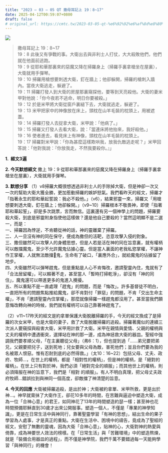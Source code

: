 ```yaml
---
title: "2023 – 03 – 05 QT 撒母耳記上 19：8~17"
date: 2025-04-12T00:59:07+0800
draft: false
# original_url: https://cmtc.tw/2023-03-05-qt-%e6%92%92%e6%af%8d%e8%80%b3%e8%a8%98%e4%b8%8a-19%ef%bc%9a817
---
```


![](/images/qt.jpg)
> 撒母耳記上 19：8\~17  
> 19：8 此後又有爭戰的事。大衛出去與非利士人打仗，大大殺敗他們，他們就在他面前逃跑。  
> 19：9 從耶和華那裏來的惡魔又降在掃羅身上（掃羅手裏拿槍坐在屋裏），大衛就用手彈琴。  
> 19：10 掃羅用槍想要刺透大衛，釘在牆上；他卻躲開，掃羅的槍刺入牆內。當夜大衛逃走，躲避了。  
> 19：11 掃羅打發人到大衛的房屋那裏窺探他，要等到天亮殺他。大衛的妻米甲對他說：「你今夜若不逃命，明日你要被殺。」  
> 19：12 於是米甲將大衛從窗戶裏縋下去，大衛就逃走，躲避了。  
> 19：13 米甲把家中的神像放在床上，頭枕在山羊毛裝的枕頭上，用被遮蓋。  
> 19：14 掃羅打發人去捉拿大衛，米甲說：「他病了。」  
> 19：15 掃羅又打發人去看大衛，說：「當連床將他抬來，我好殺他。」  
> 19：16 使者進去，看見床上有神像，頭枕在山羊毛裝的枕頭上。  
> 19：17 掃羅對米甲說：「你為甚麼這樣欺哄我，放我仇敵逃走呢？」米甲回答說：「他對我說：『你放我走，不然我要殺你。』」

**1.  經文3遍**

**2. 今天默想經文**
撒上 19：9 從耶和華那裏來的惡魔又降在掃羅身上（掃羅手裏拿槍坐在屋裏），大衛就用手彈琴。

**3. 默想分享**
（1）v8掃羅大概很想透過非利士人的手除掉大衛，但是神卻一次又一次的幫助大衛大獲全勝，更加惹動掃羅的嫉妒怒氣。我們看昨天的經文，掃羅才「指著永生的耶和華起誓說：我必不殺他。」（v6），結果邪靈一來，掃羅又「用槍想要刺透大衛，釘在牆上；他卻躲開。」（v9\~10）掃羅根本不敬畏神，即使「指著耶和華起誓」，卻是多次跳票，言而無信。這裏還有另一個神學上的問題，掃羅要殺大衛，到底是邪靈附身指使他這樣做？還是他自己要殺的？當然這明顯不是二選一，而是：  
一、掃羅因為悖逆，不肯聽從神的話，神的靈離棄了掃羅。  
二、人一旦沒有神的同在保守，便成為撒但的活靶，恣意攻擊入侵的對象。  
三、撒但雖然可以攻擊人的身體思想，但是人若是活在神的同在旨意裏，就有權柄可以敵擋魔鬼，至少不允許魔鬼佔據心靈。但是當人裏面的老我私慾掌權，不讓神作王掌權，人就無法敵擋𩀪鬼，生命有了破口，「裏應外合」，就給魔鬼的佔據留了地步。  
四、大衛雖然可以彈琴趕鬼，但是重點是人心不肯悔改，邀請聖靈內住，鬼就有了「合法居留權」，可以賴著不走，甚至當人「暫時打掃乾淨」，卻沒有「神的同住」，魔鬼還可以帶進更多的鬼進入攪擾。  
五、所以重點不是一直處理「趕鬼」的問題，而是「悔改」。許多基督徒不明白，一直把所有的問題焦點推給魔鬼，卻不肯對付「罪惡」的問題，不肯「交出生命主權」，不肯「邀請聖靈內住掌權」，那麼就像掃羅一樣趕鬼都沒用了。甚至當我們願意悔改轉向神的時候，我們就有權柄可以自己靠著神趕鬼了。

（2）v11\~17昨天的經文是約拿單保護大衛脫離掃羅的手，今天的經文換成了是掃羅的次女米甲，也是大衛的妻子，救了大衛脫離掃羅的追殺。掃羅著魔似的連續三次派人要窺探與殺害大衛，米甲用計救了大衛。米甲在親情與愛情、父親的權柄與丈夫的權柄中遭遇衝突，選擇站在神的那一邊，成為神拯救大衛的器皿。聖經中強調我們要孝順父母，「在主裏聽從父母」（弗6：1），但也提到過「……弟兄要把弟兄，父親要把兒子，送到死地；兒女要與父母為敵，害死他們；並且你們要為我的名被眾人恨惡。惟有忍耐到底的必然得救。」（太10：16\~22）包括父母、丈夫、政府、牧師…，在世上的權柄，都是「相對性的權柄」，但是神的權柄，是「絕對的權柄」。在世上只有對於神，我們必須「絕對完全的順服」；而其他世上的權柄，則必須降服在神的旨意下，我們是「相對 的順服」。有人不明白真理，把父母丈夫政府牧師…錯誤拉到與神同一個高度，卻敵擋了神清楚的旨意。

**4. 今天的回應**
大衛被掃羅追殺，是出於神；大衛被約拿單、米甲所救，更是出於神…。神早就膏抺了大衛作王，卻花10多年的時間，在苦難與逼迫中塑造大衛，成為一位「合神心意」的君王，如同神花了13年的時間塑造約瑟一樣；甚至神也花時間預備耶穌直到30歲才出來公開服事。塑造一個人，不僅是「專業的神學知識」，更是在日常生活中與神同行，靠著聖靈學習「有神的思想」，結出生命的果子學習為人處事，才是真正的重點。大衛在生活中、困境中的禱告，竟成為了聖經的經文，安慰了無數的靈魂，因為大衛「合神心意」，貼神的心，大衛對神的熱愛與倚靠，成為神要世人效法的榜樣。在「日常生活」與「苦難環境」中的塑造熬煉，就是「裝備合用器皿的過程」，而不僅是神學院，我們千萬不要錯過每一天能夠學習「與神同行」的機會！
